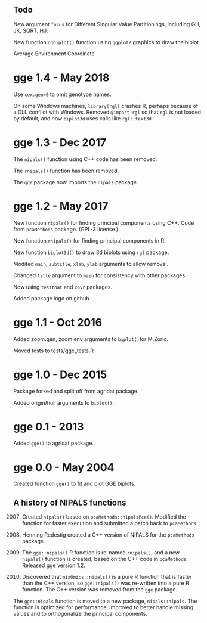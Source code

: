 ## Todo

New argument `focus` for Different Singular Value Partitionings, including GH, JK, SQRT, HJ.

New function `ggbiplot()` function using `ggplot2` graphics to draw the biplot.

Average Environment Coordinate

# gge 1.4 - May 2018

Use `cex.gen=0` to omit genotype names.

On some Windows machines, `library(rgl)` crashes R, perhaps because of a DLL conflict with Windows. Removed `@import rgl` so that `rgl` is not loaded by default, and now `biplot3d` uses calls like `rgl::text3d`.

# gge 1.3 - Dec 2017

The `nipals()` function using C++ code has been removed.

The `rnipals()` function has been removed. 

The `gge` package now imports the `nipals` package.

# gge 1.2 - May 2017

New function `nipals()` for finding principal components using C++.  Code from `pcaMethods` package. (GPL-3 license.)

New function `rnipals()` for finding principal components in R.

New function `biplot3d()` to draw 3d biplots using `rgl` package.

Modifed `main`, `subtitle`, `xlab`, `ylab` arguments to allow removal.

Changed `title` argument to `main` for consistency with other packages.

Now using `testthat` and `covr` packages.

Added package logo on github.

# gge 1.1 - Oct 2016

Added zoom.gen, zoom.env arguments to `biplot()`for M.Zoric.

Moved tests to tests/gge_tests.R

# gge 1.0 - Dec 2015

Package forked and split off from agridat package.

Added origin/hull arguments to `biplot()`.

# gge 0.1 - 2013

Added `gge()` to agridat package.

# gge 0.0 - May 2004

Created function `gge()` to fit and plot GGE biplots.

## A history of NIPALS functions

2007. Created `nipals()` based on `pcaMethods::nipalsPca()`.  Modified the function for faster execution and submitted a patch back to `pcaMethods`.

2010. Henning Redestig created a C++ version of NIPALS for the `pcaMethods` package.

2017. The `gge::nipals()` R function is re-named `rnipals()`, and a new `nipals()` function is created, based on the C++ code in `pcaMethods`. Released gge version 1.2.

2017. Discovered that `mixOmics::nipals()` is a pure R function that is faster than the C++ version, so `gge::nipals()` was re-written into a pure R function. The C++ version was removed from the `gge` package. 

The `gge::nipals` function is moved to a new package, `nipals::nipals`. The function is optimized for performance, improved to better handle missing values and to orthogonalize the principal components. 

